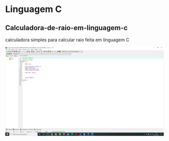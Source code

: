 # Linguagem C
## Calculadora-de-raio-em-linguagem-c

calculadora simples para calcular raio feita em linguagem C  

![imagem calculadora C](https://github.com/evandroid95/Calculadora-de-raio-em-linguagem-c/blob/master/Captura%20de%20Tela%20(285).png)
